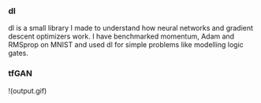 ### dl 
dl is a small library I made to understand how neural networks and gradient descent optimizers work. I have benchmarked momentum, Adam and RMSprop on MNIST and used dl for simple problems like modelling logic gates. 

### tfGAN
!(output.gif)
